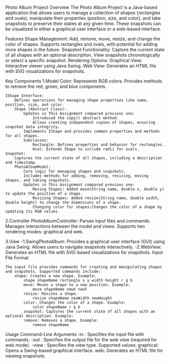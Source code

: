Photo Album Project
Overview
    The Photo Album Project is a Java-based application that allows users to manage a collection of shapes (rectangles and ovals),  manipulate their properties (position, size, and color), and take snapshots to preserve their states at any given time. These snapshots can be visualized in either a graphical user interface or a web-based interface.

Features
    Shape Management:
        Add, remove, move, resize, and change the color of shapes.
        Supports rectangles and ovals, with potential for adding more shapes in the future.
    Snapshot Functionality:
        Capture the current state of all shapes with an optional description.
        View snapshots chronologically or select a specific snapshot.
    Rendering Options:
        Graphical View: Interactive viewer using Java Swing.
        Web View: Generates an HTML file with SVG visualizations for snapshots.

Key Components
1.Model
    Color:
        Represents RGB colors.
        Provides methods to retrieve the red, green, and blue components.
    
    IShape Interface:
        Defines operations for managing shape properties like name, position, size, and color.
        Shape (Abstract Class):
            Updates in This Assignment compared previous one: 
                Introduced the copy() abstract method.
                Allows creating independent copies of shapes, ensuring snapshot data integrity.
            Implements IShape and provides common properties and methods for all shapes.
            Subclasses:
                Rectangle: Defines properties and behavior for rectangles.
                Oval: Extends Shape to include radii for ovals.
    Snapshot:
        Captures the current state of all shapes, including a description and timestamp.
        PhotoAlbumModel:
            Core logic for managing shapes and snapshots.
            Includes methods for adding, removing, resizing, moving shapes, and taking snapshots.
            Updates in This Assignment compared previous one:
                Moving Shapes: Added move(String name, double x, double y) to update the position of a shape.
                Resizing Shapes: Added resize(String name, double width, double height) to change the dimensions of a shape.
                Changing color for shapes:Changes the color of a shape by updating its RGB values.

2.Controller
    PhotoAlbumController:
        Parses input files and commands.
        Manages interactions between the model and views.
        Supports two rendering modes: graphical and web.

3.View
    -1.SwingPhotoAlbum:
        Provides a graphical user interface (GUI) using Java Swing.
        Allows users to navigate snapshots interactively.
    -2.WebView:
    Generates an HTML file with SVG-based visualizations for snapshots.
    Input File Format
    
    The input file provides commands for creating and manipulating shapes and snapshots. Supported commands include:
        shape: Creates a new shape. Example:
            shape shapeName rectangle x y width height r g b
            move: Moves a shape to a new position. Example:
                move shapeName newX newY
            resize: Resizes a shape. 
                resize shapeName newWidth newHeight
            color: Changes the color of a shape. Example:
                color shapeName r g b
            snapshot: Captures the current state of all shapes with an optional description. Example:
            remove: Removes a shape. Example:
                remove shapeName

Usage
Command-Line Arguments
    -in <inputFile>: Specifies the input file with commands.
    -out <outputFile>: Specifies the output file for the web view (required for web mode).
    -view <viewType>: Specifies the view type. Supported values:
        graphical: Opens a Swing-based graphical interface.
        web: Generates an HTML file for viewing snapshots.
